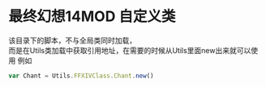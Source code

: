 # 最终幻想14MOD 自定义类
该目录下的脚本，不与全局类同时加载，  
而是在Utils类加载中获取引用地址，在需要的时候从Utils里面new出来就可以使用
例如
```js
var Chant = Utils.FFXIVClass.Chant.new()
```
